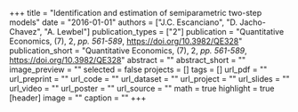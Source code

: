 +++
title = "Identification and estimation of semiparametric two-step models"
date = "2016-01-01"
authors = ["J.C. Escanciano", "D. Jacho-Chavez", "A. Lewbel"]
publication_types = ["2"]
publication = "Quantitative Economics, (7), 2, _pp. 561-589_, https://doi.org/10.3982/QE328"
publication_short = "Quantitative Economics, (7), 2, _pp. 561-589_, https://doi.org/10.3982/QE328"
abstract = ""
abstract_short = ""
image_preview = ""
selected = false
projects = []
tags = []
url_pdf = ""
url_preprint = ""
url_code = ""
url_dataset = ""
url_project = ""
url_slides = ""
url_video = ""
url_poster = ""
url_source = ""
math = true
highlight = true
[header]
image = ""
caption = ""
+++
